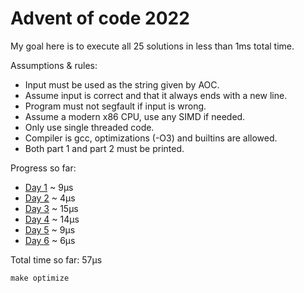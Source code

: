 # Advent of code 2022

My goal here is to execute all 25 solutions in less than 1ms total time.

Assumptions & rules:
- Input must be used as the string given by AOC.
- Assume input is correct and that it always ends with a new line.
- Program must not segfault if input is wrong.
- Assume a modern x86 CPU, use any SIMD if needed.
- Only use single threaded code.
- Compiler is gcc, optimizations (-O3) and builtins are allowed.
- Both part 1 and part 2 must be printed.

Progress so far:
- [Day 1](src/Day1.c) ~ 9µs
- [Day 2](src/Day2.c) ~ 4µs
- [Day 3](src/Day3.c) ~ 15µs
- [Day 4](src/Day4.c) ~ 14µs
- [Day 5](src/Day5.c) ~ 9µs
- [Day 6](src/Day6.c) ~ 6µs

Total time so far: 57µs
```
make optimize
```

